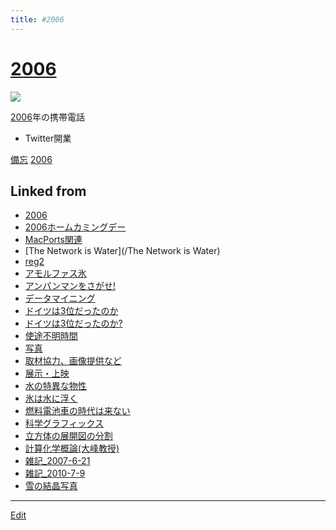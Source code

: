 ```yaml
---
title: #2006
---
```

# [2006](/2006)

![](https://upload.wikimedia.org/wikipedia/ja/thumb/5/54/FOMA_F903.jpg/200px-FOMA_F903.jpg)


[2006](/2006)年の携帯電話
* Twitter開業



[備忘](/備忘) [2006](/2006)





## Linked from

* [2006](/2006)
* [2006ホームカミングデー](/2006ホームカミングデー)
* [MacPorts関連](/MacPorts関連)
* [The Network is Water](/The Network is Water)
* [reg2](/reg2)
* [アモルファス氷](/アモルファス氷)
* [アンパンマンをさがせ!](/アンパンマンをさがせ!)
* [データマイニング](/データマイニング)
* [ドイツは3位だったのか](/ドイツは3位だったのか)
* [ドイツは3位だったのか?](/ドイツは3位だったのか?)
* [使途不明時間](/使途不明時間)
* [写真](/写真)
* [取材協力、画像提供など](/取材協力、画像提供など)
* [展示・上映](/展示・上映)
* [水の特異な物性](/水の特異な物性)
* [氷は水に浮く](/氷は水に浮く)
* [燃料電池車の時代は来ない](/燃料電池車の時代は来ない)
* [科学グラフィックス](/科学グラフィックス)
* [立方体の展開図の分割](/立方体の展開図の分割)
* [計算化学概論(大峰教授)](/計算化学概論(大峰教授))
* [雑記_2007-6-21](/雑記_2007-6-21)
* [雑記_2010-7-9](/雑記_2010-7-9)
* [雪の結晶写真](/雪の結晶写真)


----

[Edit](https://github.com/vitroid/vitroid.github.io/edit/master/MD/2006.md)


